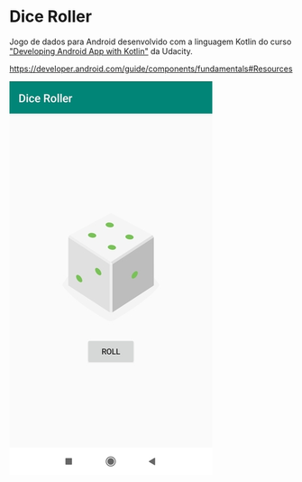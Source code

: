 # Dice Roller

Jogo de dados para Android desenvolvido com a linguagem Kotlin do curso ["Developing Android App with Kotlin"](https://www.udacity.com/course/ud9012) da Udacity.

https://developer.android.com/guide/components/fundamentals#Resources

![Dice Roller](https://raw.githubusercontent.com/lukaz-sampaio/roll-dice/master/app_image.jpg)

